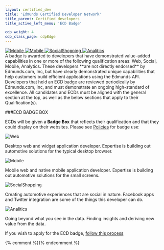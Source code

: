 ```yaml
---
layout: certified_dev
title: 'Edmunds Certified Developer Network'
title_parent: Certified developers
title_active_left_menu: 'ECD Badge'

cdp_weight: 4
cdp_class_page: cdpBdge
---
```


<div class="wrapperAnchors">
	<a href="#web" title="">
		<img src="{{ PATH }}/assets/themes/twitter/img/certified_developer/icon_web.png" alt="Mobile" />
	</a>
	<a href="#mobile" title="">
		<img src="{{ PATH }}/assets/themes/twitter/img/certified_developer/icon_mobile.png" alt="Mobile" />
	</a>
	<a href="#socialShopping" title="">
		<img src="{{ PATH }}/assets/themes/twitter/img/certified_developer/icon_socialShopping.png" alt="SocialShopping" />
	</a>
	<a href="#analitics" title="">
		<img src="{{ PATH }}/assets/themes/twitter/img/certified_developer/icon_analitics.png" alt="Analitics" />
	</a>
</div>
A badge is awarded to developers that have demonstrated value-added capabilities in one or more of the following qualification areas: Web, Social, Mobile, Analytics. These developers **are not directly endorsed** by Edmunds.com, Inc, but have clearly demonstrated unique capabilities that help customers build efficient applications using the Edmunds API. Developers that hold an ECD badge are reviewed periodically by Edmunds.com, Inc, and must demonstrate an ongoing high-standard of excellence. All candidates and ECDs must be aligned with the general section at the top, as well as the below sections that apply to their Qualification(s).

###ECD BADGE BOX

ECDs will be given a **Badge Box** that reflects their qualification and that they could display on their websites. Please see [Policies](/certified-dev/policies.html#badge_use_policies) for badge use:

<img src="{{ PATH }}/assets/themes/twitter/img/certified_developer/badges.png" alt="" />

<div class="discriptionBadge">
<a name="web" title="">
</a>
<img src="{{ PATH }}/assets/themes/twitter/img/certified_developer/icon_web.png" alt="Web" />

<p>Desktop web and widget application developer. Expertise is building out automotive solutions for the typical desktop browser.</p>
</div>

<div class="discriptionBadge">
<a name="mobile" title="">
</a>
<img src="{{ PATH }}/assets/themes/twitter/img/certified_developer/icon_mobile.png" alt="Mobile" />

<p>Mobile web and native mobile application developer. Expertise is building out automotive solutions for the small screens.</p>
</div>

<div class="discriptionBadge">
<a name="socialShopping" title="">
</a>
<img src="{{ PATH }}/assets/themes/twitter/img/certified_developer/icon_socialShopping.png" alt="SocialShopping" />

<p>Creating automotive experiences that are social in nature. Facebook apps and Twitter integration are some of the things this developer can do.</p>
</div>

<div class="discriptionBadge last">
<a name="analitics" title="">
</a>
<img src="{{ PATH }}/assets/themes/twitter/img/certified_developer/icon_analitics.png" alt="Analitics" />


<p>Going beyond what you see in the data. Finding insights and deriving new value from the data.</p>
</div>

<div class="additionalInf">
	<p>If you wish to apply for the ECD badge, <a href="/certified-dev/get_start.html#certified_developer">follow this process</a></p>
</div>




{% comment %}<!-- Smooth scroll to -->{% endcomment %}
<script type="text/javascript" src="{{ PATH }}/assets/themes/twitter/js/scrollTo.js">
</script>
<script type="text/javascript">
	$(function(){

		$(".wrapperAnchors a").on('click', function (element) {
			var thisLink = $(this);
			scrollTo(thisLink);
		});

	});
</script>